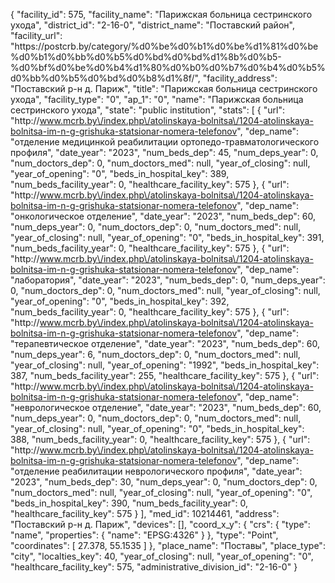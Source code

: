 {
    "facility_id": 575,
    "facility_name": "Парижская больница сестринского ухода",
    "district_id": "2-16-0",
    "district_name": "Поставский район",
    "facility_url": "https:\/\/postcrb.by\/category\/%d0%be%d0%b1%d0%be%d1%81%d0%be%d0%b1%d0%bb%d0%b5%d0%bd%d0%bd%d1%8b%d0%b5-%d0%bf%d0%be%d0%b4%d1%80%d0%b0%d0%b7%d0%b4%d0%b5%d0%bb%d0%b5%d0%bd%d0%b8%d1%8f\/",
    "facility_address": "Поставский р-н д. Париж",
    "title": "Парижская больница сестринского ухода",
    "facility_type": "0",
    "ap_1": "0",
    "name": "Парижская больница сестринского ухода",
    "state": "public institution",
    "stats": [
        {
            "url": "http:\/\/www.mcrb.by\/index.php\/atolinskaya-bolnitsa\/1204-atolinskaya-bolnitsa-im-n-g-grishuka-statsionar-nomera-telefonov",
            "dep_name": "отделение медицинкой реабилитации ортопедо-травматологического профиля",
            "date_year": "2023",
            "num_beds_dep": 45,
            "num_deps_year": 0,
            "num_doctors_dep": 0,
            "num_doctors_med": null,
            "year_of_closing": null,
            "year_of_opening": "0",
            "beds_in_hospital_key": 389,
            "num_beds_facility_year": 0,
            "healthcare_facility_key": 575
        },
        {
            "url": "http:\/\/www.mcrb.by\/index.php\/atolinskaya-bolnitsa\/1204-atolinskaya-bolnitsa-im-n-g-grishuka-statsionar-nomera-telefonov",
            "dep_name": "онкологическое отделение",
            "date_year": "2023",
            "num_beds_dep": 60,
            "num_deps_year": 0,
            "num_doctors_dep": 0,
            "num_doctors_med": null,
            "year_of_closing": null,
            "year_of_opening": "0",
            "beds_in_hospital_key": 391,
            "num_beds_facility_year": 0,
            "healthcare_facility_key": 575
        },
        {
            "url": "http:\/\/www.mcrb.by\/index.php\/atolinskaya-bolnitsa\/1204-atolinskaya-bolnitsa-im-n-g-grishuka-statsionar-nomera-telefonov",
            "dep_name": "лаборатория",
            "date_year": "2023",
            "num_beds_dep": 0,
            "num_deps_year": 0,
            "num_doctors_dep": 0,
            "num_doctors_med": null,
            "year_of_closing": null,
            "year_of_opening": "0",
            "beds_in_hospital_key": 392,
            "num_beds_facility_year": 0,
            "healthcare_facility_key": 575
        },
        {
            "url": "http:\/\/www.mcrb.by\/index.php\/atolinskaya-bolnitsa\/1204-atolinskaya-bolnitsa-im-n-g-grishuka-statsionar-nomera-telefonov",
            "dep_name": "терапевтическое отделение",
            "date_year": "2023",
            "num_beds_dep": 60,
            "num_deps_year": 6,
            "num_doctors_dep": 0,
            "num_doctors_med": null,
            "year_of_closing": null,
            "year_of_opening": "1992",
            "beds_in_hospital_key": 387,
            "num_beds_facility_year": 255,
            "healthcare_facility_key": 575
        },
        {
            "url": "http:\/\/www.mcrb.by\/index.php\/atolinskaya-bolnitsa\/1204-atolinskaya-bolnitsa-im-n-g-grishuka-statsionar-nomera-telefonov",
            "dep_name": "неврологическое отделение",
            "date_year": "2023",
            "num_beds_dep": 60,
            "num_deps_year": 0,
            "num_doctors_dep": 0,
            "num_doctors_med": null,
            "year_of_closing": null,
            "year_of_opening": "0",
            "beds_in_hospital_key": 388,
            "num_beds_facility_year": 0,
            "healthcare_facility_key": 575
        },
        {
            "url": "http:\/\/www.mcrb.by\/index.php\/atolinskaya-bolnitsa\/1204-atolinskaya-bolnitsa-im-n-g-grishuka-statsionar-nomera-telefonov",
            "dep_name": "отделение реабилитации неврологического профиля",
            "date_year": "2023",
            "num_beds_dep": 30,
            "num_deps_year": 0,
            "num_doctors_dep": 0,
            "num_doctors_med": null,
            "year_of_closing": null,
            "year_of_opening": "0",
            "beds_in_hospital_key": 390,
            "num_beds_facility_year": 0,
            "healthcare_facility_key": 575
        }
    ],
    "med_id": 10214461,
    "address": "Поставский р-н д. Париж",
    "devices": [],
    "coord_x_y": {
        "crs": {
            "type": "name",
            "properties": {
                "name": "EPSG:4326"
            }
        },
        "type": "Point",
        "coordinates": [
            27.378,
            55.1535
        ]
    },
    "place_name": "Поставы",
    "place_type": "city",
    "localties_key": 40,
    "year_of_closing": null,
    "year_of_opening": "0",
    "healthcare_facility_key": 575,
    "administrative_division_id": "2-16-0"
}